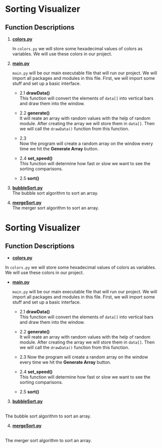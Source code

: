 # Sorting Visualizer

## Function Descriptions

1. **[colors.py](colors.py)**

    In `colors.py` we will store some hexadecimal values of colors as variables. We will use these colors in our project.

2. **[main.py](main.py)**

    `main.py` will be our main executable file that will run our project. We will import all packages and modules in this file. First, we will import some stuff and set up a basic interface.

    * 2.1 **drawData()**
    <br>This function will convert the elements of `data[]` into vertical bars and draw them into the window.

    * 2.2 **generate()**
    <br>It will reate an array with random values with the help of random module. After creating the array we will store them in `data[]`. Then we will call the `drawData()` function from this function.

    * 2.3
    <br>Now the program will create a random array on the window every time we hit the **Generate Array** button.

    * 2.4 **set_speed()**
    <br>This function will determine how fast or slow we want to see the sorting comparisons.

    * 2.5 **sort()**

3. **[bubbleSort.py](algorithms/bubbleSort.py)**
<br>The bubble sort algorithm to sort an array.

4. **[mergeSort.py](algorithms/mergeSort.py)**
<br>The merger sort algorithm to sort an array.


# Sorting Visualizer

## Function Descriptions

* **[colors.py](colors.py)**

In `colors.py` we will store some hexadecimal values of colors as variables. We will use these colors in our project.

* **[main.py](main.py)**

    `main.py` will be our main executable file that will run our project. We will import all packages and modules in this file. First, we will import some stuff and set up a basic interface.

    * 2.1 **drawData()**
    <br>This function will convert the elements of `data[]` into vertical bars and draw them into the window.

    * 2.2 **generate()**
    <br>It will reate an array with random values with the help of random module. After creating the array we will store them in `data[]`. Then we will call the `drawData()` function from this function.

    * 2.3 Now the program will create a random array on the window every time we hit the **Generate Array** button.

    * 2.4 **set_speed()**
    <br>This function will determine how fast or slow we want to see the sorting comparisons.

    * 2.5 **sort()**

3. **[bubbleSort.py](algorithms/bubbleSort.py)**
<br>
The bubble sort algorithm to sort an array.

4. **[mergeSort.py](algorithms/mergeSort.py)**
<br>
The merger sort algorithm to sort an array.




